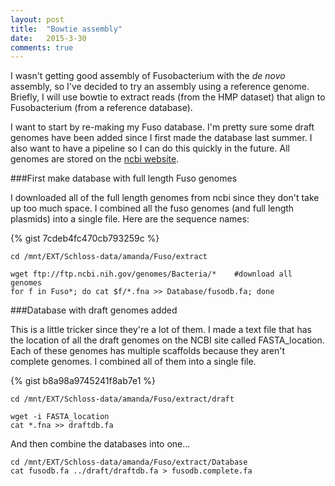```yaml
---
layout: post
title:  "Bowtie assembly"
date:   2015-3-30
comments: true
---
```


I wasn't getting good assembly of Fusobacterium with the *de novo* assembly, so I've decided to try an assembly using a reference genome. Briefly, I will use bowtie to extract reads (from the HMP dataset) that align to Fusobacterium (from a reference database). 

I want to start by re-making my Fuso database. I'm pretty sure some draft genomes have been added since I first made the database last summer. I also want to have a pipeline so I can do this quickly in the future. All genomes are stored on the [ncbi website](ftp://ftp.ncbi.nih.gov/genomes/Bacteria).

###First make database with full length Fuso genomes

I downloaded all of the full length genomes from ncbi since they don't take up too much space. I combined all the fuso genomes (and full length plasmids) into a single file. Here are the sequence names:

{% gist 7cdeb4fc470cb793259c %}

~~~~
cd /mnt/EXT/Schloss-data/amanda/Fuso/extract

wget ftp://ftp.ncbi.nih.gov/genomes/Bacteria/*    #download all genomes
for f in Fuso*; do cat $f/*.fna >> Database/fusodb.fa; done

~~~~

###Database with draft genomes added

This is a little tricker since they're a lot of them. I made a text file that has the location of all the draft genomes on the NCBI site called FASTA_location. Each of these genomes has multiple scaffolds because they aren't complete genomes. I combined all of them into a single file. 

{% gist b8a98a9745241f8ab7e1 %}

~~~~
cd /mnt/EXT/Schloss-data/amanda/Fuso/extract/draft

wget -i FASTA_location
cat *.fna >> draftdb.fa
~~~~

And then combine the databases into one...

~~~~
cd /mnt/EXT/Schloss-data/amanda/Fuso/extract/Database
cat fusodb.fa ../draft/draftdb.fa > fusodb.complete.fa
~~~~







